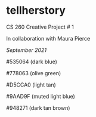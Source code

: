 # tellherstory
CS 260 Creative Project # 1

In collaboration with Maura Pierce

*September 2021*

#535064 (dark blue)

#778063 (olive green)

#D5CCA0 (light tan)

#9AAD9F (muted light blue)

#948271 (dark tan brown)
